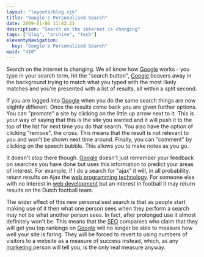 ```yaml
---
layout: "layouts/blog.njk"
title: "Google's Personalised Search"
date: 2009-01-06 11:42:21
description: "Search on the internet is changing"
tags: ["blog", "archive", "tech"]
eleventyNavigation:
  key: "Google's Personalised Search"
wpid: "410"
---
```


Search on the internet is changing. We all know how <a href="https://www.google.co.uk" target="_blank">Google</a> works - you type in your search term, hit the "search button", <a href="https://www.google.co.uk" target="_blank">Google</a> beavers away in the background trying to match what you typed with the most likely matches and you're presented with a list of results, all within a split second.

If you are logged into <a href="https://www.google.co.uk" target="_blank">Google</a> when you do the same search things are now slightly different. Once the results come back you are given further options. You can "promote" a site by clicking on the little up arrow next to it. This is your way of saying that this is the site you wanted and it will push it to the top of the list for next time you do that search. You also have the option of clicking "remove", the cross. This means that the result is not relevant to you and won't be shown next time around. Finally, you can "comment" by clicking on the speech bubble. This allows you to make notes as you go.

It doesn't stop there though. <a href="https://www.google.co.uk" target="_blank">Google</a> doesn't just remember your feedback on searches you have done but uses this information to predict your areas of interest. For example, if I do a search for "ajax" it will, in all probability, return results on Ajax the <a href="https://www.chris-smith-web.com/wp" target="_self">web programming technology</a>. For someone else with no interest in <a href="https://www.chris-smith-web.com/wp" target="_self">web development</a> but an interest in football it may return results on the Dutch football team.

The wider effect of this new personalised search is that as people start making use of it then what one person sees when they perform a search may not be what another person sees. In fact, after prolonged use it almost definitely won't be. This means that the <a href="https://www.seoexpert.org.uk" target="_blank">SEO</a> companies who claim that they will get you top rankings on <a href="https://www.google.co.uk" target="_blank">Google</a> will no longer be able to measure how well your site is faring. They will be forced to revert to using numbers of visitors to a website as a measure of success instead, which, as any <a href="https://www.chris-smith-web.com/wp/?page_id=9" target="_self">marketing </a>person will tell you, is the only real measure anyway.
